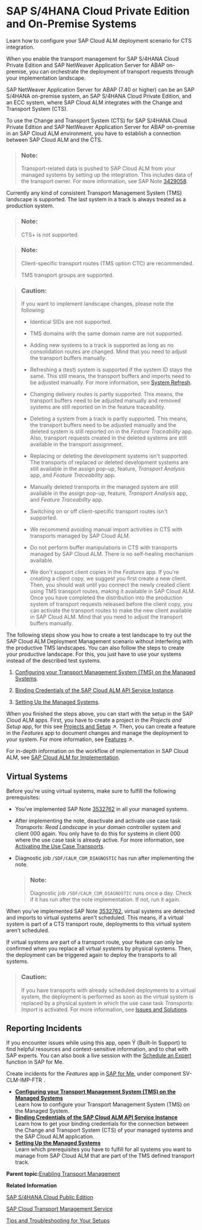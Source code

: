 <!-- loio5aa24f076e3b4b47839f762baa7d089a -->

<link rel="stylesheet" type="text/css" href="../css/sap-icons.css"/>

# SAP S/4HANA Cloud Private Edition and On-Premise Systems

Learn how to configure your SAP Cloud ALM deployment scenario for CTS integration.

When you enable the transport management for SAP S/4HANA Cloud Private Edition and SAP NetWeaver Application Server for ABAP on-premise, you can orchestrate the deployment of transport requests through your implementation landscape.

SAP NetWeaver Application Server for ABAP \(7.40 or higher\) can be an SAP S/4HANA on-premise system, an SAP S/4HANA Cloud Private Edition, and an ECC system, where SAP Cloud ALM integrates with the Change and Transport System \(CTS\).

To use the Change and Transport System \(CTS\) for SAP S/4HANA Cloud Private Edition and SAP NetWeaver Application Server for ABAP on-premise in an SAP Cloud ALM environment, you have to establish a connection between SAP Cloud ALM and the CTS.

> ### Note:  
> Transport-related data is pushed to SAP Cloud ALM from your managed systems by setting up the integration. This includes data of the transport owner. For more information, see SAP Note [3429058](https://me.sap.com/notes/3429058).

Currently any kind of consistent Transport Management System \(TMS\) landscape is supported. The last system in a track is always treated as a production system.

> ### Note:  
> CTS+ is not supported.

> ### Note:  
> Client-specific transport routes \(TMS option CTC\) are recommended.
> 
> TMS transport groups are supported.

> ### Caution:  
> If you want to implement landscape changes, please note the following:
> 
> -   Identical SIDs are not supported.
> 
> -   TMS domains with the same domain name are not supported.
> 
> -   Adding new systems to a track is supported as long as no consolidation routes are changed. Mind that you need to adjust the transport buffers manually.
> 
> -   Refreshing a \(test\) system is supported if the system ID stays the same. This still means, the transport buffers and imports need to be adjusted manually. For more information, see [System Refresh](https://support.sap.com/en/alm/sap-cloud-alm/operations/expert-portal/setup-managed-services/setup-abap-740.html?anchorId=section_copy_copy_co#section_copy).
> 
> -   Changing delivery routes is partly supported. This means, the transport buffers need to be adjusted manually and removed systems are still reported on in the feature traceability.
> 
> -   Deleting a system from a track is partly supported. This means, the transport buffers need to be adjusted manually and the deleted system is still reported on in the *Feature Traceability* app. Also, transport requests created in the deleted systems are still available in the transport assignment.
> 
> -   Replacing or deleting the development systems isn't supported. The transports of replaced or deleted development systems are still available in the assign pop-up, feature, *Transport Analysis* app, and *Feature Traceability* app.
> 
> -   Manually deleted transports in the managed system are still available in the assign pop-up, feature, *Transport Analysis* app, and *Feature Traceability* app.
> 
> -   Switching on or off client-specific transport routes isn't supported.
> 
> -   We recommend avoiding manual import activities in CTS with transports managed by SAP Cloud ALM.
> 
> -   Do not perform buffer manipulations in CTS with transports managed by SAP Cloud ALM. There is no self-healing mechanism available.
> 
> -   We don't support client copies in the *Features* app. If you're creating a client copy, we suggest you first create a new client. Then, you should wait until you connect the newly created client using TMS transport routes, making it available in SAP Cloud ALM. Once you have completed the distribution into the production system of transport requests released before the client copy, you can activate the transport routes to make the new client available in SAP Cloud ALM. Mind that you need to adjust the transport buffers manually.

The following steps show you how to create a test landscape to try out the SAP Cloud ALM Deployment Management scenario without interfering with the productive TMS landscapes. You can also follow the steps to create your productive landscape. For this, you just have to use your systems instead of the described test systems.

1.  [Configuring your Transport Management System \(TMS\) on the Managed Systems](configuring-your-transport-management-system-tms-on-the-managed-systems-a9ae2e3.md).

2.  [Binding Credentials of the SAP Cloud ALM API Service Instance](binding-credentials-of-the-sap-cloud-alm-api-service-instance-6c734bd.md).

3.  [Setting Up the Managed Systems](setting-up-the-managed-systems-21e0843.md).


When you finished the steps above, you can start with the setup in the SAP Cloud ALM apps. First, you have to create a project in the *Projects and Setup* app, for this see [Projects and Setup](https://help.sap.com/viewer/877c96cf971648b09ee0d0a64f7f4fef/latest/en-US/6dd14269bc6e48ec81875f38d920ea6e.html "In the Projects and Setup app, you can manage your projects in SAP Cloud ALM.") :arrow_upper_right:. Then, you can create a feature in the *Features* app to document changes and manage the deployment to your system. For more information, see [Features](https://help.sap.com/viewer/877c96cf971648b09ee0d0a64f7f4fef/latest/en-US/1a6c29ffb3f74f0789d4bb76081eb834.html "The Features app allows you to deploy transports assigned to a feature across your system landscape. It also helps you document changes for audit purposes.") :arrow_upper_right:.

For in-depth information on the workflow of implementation in SAP Cloud ALM, see [SAP Cloud ALM for Implementation](https://support.sap.com/en/alm/sap-cloud-alm/implementation/sap-cloud-alm-implementation-expert-portal.html).



<a name="loio5aa24f076e3b4b47839f762baa7d089a__section_o5h_gl5_q2c"/>

## Virtual Systems

Before you're using virtual systems, make sure to fulfill the following prerequisites:

-   You've implemented SAP Note [3532762](https://me.sap.com/notes/3532762) in all your managed systems.

-   After implementing the note, deactivate and activate use case task *Transports: Read Landscape* in your domain controller system and client 000 again. You only have to do this for systems in client 000 where the use case task is already active. For more information, see [Activating the Use Case Transports](setting-up-the-managed-systems-21e0843.md#loio21e0843b2009480282487a08044f3f34__section_otj_mgq_mdc).

-   Diagnostic job `/SDF/CALM_CDM_DIAGNOSTIC` has run after implementing the note.

    > ### Note:  
    > Diagnostic job `/SDF/CALM_CDM_DIAGNOSTIC` runs once a day. Check if it has run after the note implementation. If not, run it again.


When you've implemented SAP Note [3532762](https://me.sap.com/notes/3532762), virtual systems are detected and imports to virtual systems aren't scheduled. This means, if a virtual system is part of a CTS transport route, deployments to this virtual system aren’t scheduled.

If virtual systems are part of a transport route, your feature can only be confirmed when you replace all virtual systems by physical systems. Then, the deployment can be triggered again to deploy the transports to all systems.

> ### Caution:  
> If you have transports with already scheduled deployments to a virtual system, the deployment is performed as soon as the virtual system is replaced by a physical system in which the use case task *Transports: Import* is activated. For more information, see [Issues and Solutions](issues-and-solutions-f32dc37.md).



<a name="loio5aa24f076e3b4b47839f762baa7d089a__section_zls_yfj_gvb"/>

## Reporting Incidents

If you encounter issues while using this app, open <span class="SAP-icons-V5"></span> \(Built-In Support\) to find helpful resources and context-sensitive information, and to chat with SAP experts. You can also book a live session with the [Schedule an Expert](https://me.sap.com/app/sae) function in SAP for Me.

Create incidents for the *Features* app in [SAP for Me](https://me.sap.com/app/casecreate), under component SV-CLM-IMP-FTR .

-   **[Configuring your Transport Management System \(TMS\) on the Managed Systems](configuring-your-transport-management-system-tms-on-the-managed-systems-a9ae2e3.md "Learn how to configure your Transport Management System (TMS) on the Managed System. ")**  
Learn how to configure your Transport Management System \(TMS\) on the Managed System.
-   **[Binding Credentials of the SAP Cloud ALM API Service Instance](binding-credentials-of-the-sap-cloud-alm-api-service-instance-6c734bd.md "Learn how to get your binding credentials for the connection between the Change and
		Transport System (CTS) of your managed systems and the SAP Cloud ALM
		application.")**  
Learn how to get your binding credentials for the connection between the Change and Transport System \(CTS\) of your managed systems and the SAP Cloud ALM application.
-   **[Setting Up the Managed Systems](setting-up-the-managed-systems-21e0843.md "Learn which prerequisites you have to fulfill for all systems you want to manage from
		SAP Cloud ALM that are part of the TMS defined transport track.")**  
Learn which prerequisites you have to fulfill for all systems you want to manage from SAP Cloud ALM that are part of the TMS defined transport track.

**Parent topic:**[Enabling Transport Management](enabling-transport-management-4b74b16.md "Learn how to enable the transport management of different transport environments for SAP Cloud ALM.")

**Related Information**  


[SAP S/4HANA Cloud Public Edition](sap-s-4hana-cloud-public-edition-a4238a9.md "Enable the transport management with Adaptation Transport Organizer.")

[SAP Cloud Transport Management Service](sap-cloud-transport-management-service-8b4af2f.md "Enable the transport management for the SAP Cloud Transport Management service for SAP Cloud ALM.")

[Tips and Troubleshooting for Your Setups](tips-and-troubleshooting-for-your-setups-0fb29d9.md "Find information on how to fix issues.")

